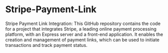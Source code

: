 # Stripe-Payment-Link
Stripe Payment Link Integration: This GitHub repository contains the code for a project that integrates Stripe, a leading online payment processing platform, with an Express server and a front-end application. It enables the creation and management of payment links, which can be used to initiate transactions and track payment status.
